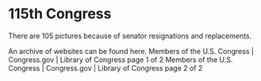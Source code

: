 # 115th Congress
There are 105 pictures because of senator resignations and replacements.

An archive of websites can be found here.
Members of the U.S. Congress | Congress.gov | Library of Congress page 1 of 2
Members of the U.S. Congress | Congress.gov | Library of Congress page 2 of 2
